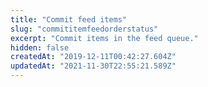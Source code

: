 ```yaml
---
title: "Commit feed items"
slug: "commititemfeedorderstatus"
excerpt: "Commit items in the feed queue."
hidden: false
createdAt: "2019-12-11T00:42:27.604Z"
updatedAt: "2021-11-30T22:55:21.589Z"
---
```

